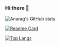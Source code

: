 ### Hi there 👋

<!--
**Cahitisleyen/cahitisleyen** is a ✨ _special_ ✨ repository because its `README.md` (this file) appears on your GitHub profile.

Here are some ideas to get you started:

- 🔭 I’m currently working on ...
- 🌱 I’m currently learning ...
- 👯 I’m looking to collaborate on ...
- 🤔 I’m looking for help with ...
- 💬 Ask me about ...
- 📫 How to reach me: ...
- 😄 Pronouns: ...
- ⚡ Fun fact: ...
-->
![Anurag's GitHub stats](https://github-readme-stats.vercel.app/api?username=cahitisleyen&show_icons=true&theme=radical)

[![Readme Card](https://github-readme-stats.vercel.app/api/pin/?username=cahitisleyen&repo=github-readme-stats)](https://github.com/cahitisleyen/github-readme-stats)

[![Top Langs](https://github-readme-stats.vercel.app/api/top-langs/?username=cahitisleyen&langs_count=8)](https://github.com/cahitisleyen/github-readme-stats)



